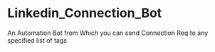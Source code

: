 # Linkedin_Connection_Bot
An Automation Bot from Which you can send Connection Req to any specified list of tags
